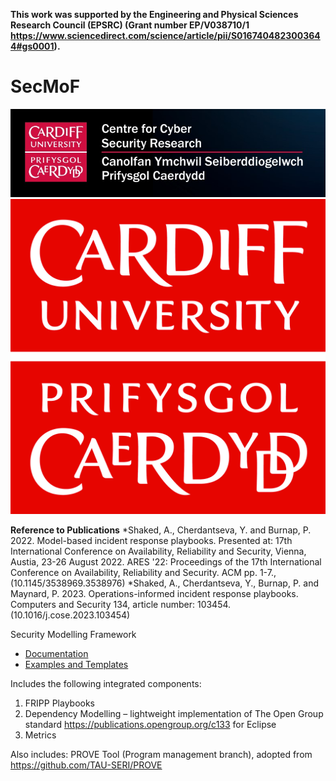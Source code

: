**This work was supported by the Engineering and Physical Sciences Research Council (EPSRC) (Grant number EP/V038710/1 https://www.sciencedirect.com/science/article/pii/S0167404823003644#gs0001).**

# SecMoF

![CU Cyber Logo](Logo-CU-Cyber.jpg)
![CU Logo](CU-logo.jpg)

**Reference to Publications**
*Shaked, A., Cherdantseva, Y. and Burnap, P. 2022. Model-based incident response playbooks. Presented at: 17th International Conference on Availability, Reliability and Security, Vienna, Austia, 23-26 August 2022. ARES '22: Proceedings of the 17th International Conference on Availability, Reliability and Security. ACM pp. 1-7., (10.1145/3538969.3538976)
*Shaked, A., Cherdantseva, Y., Burnap, P. and Maynard, P. 2023. Operations-informed incident response playbooks. Computers and Security 134, article number: 103454. (10.1016/j.cose.2023.103454)

Security Modelling Framework

* [Documentation](Documentation)
* [Examples and Templates](ExamplesAndTemplates)

Includes the following integrated components:

1. FRIPP Playbooks
2. Dependency Modelling – lightweight implementation of The Open Group standard https://publications.opengroup.org/c133 for Eclipse
3. Metrics

Also includes:
PROVE Tool (Program management branch), adopted from https://github.com/TAU-SERI/PROVE
